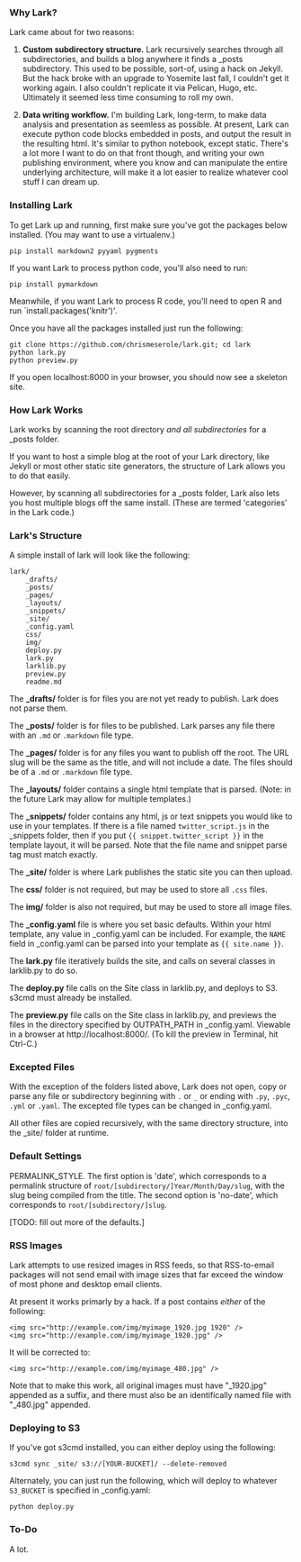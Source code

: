 ### Why Lark?

Lark came about for two reasons:

1. **Custom subdirectory structure.** Lark recursively searches through all subdirectories, and builds a blog anywhere it finds a _posts subdirectory. This used to be possible, sort-of, using a hack on Jekyll. But the hack broke with an upgrade to Yosemite last fall, I couldn't get it working again. I also couldn't replicate it via Pelican, Hugo, etc. Ultimately it seemed less time consuming to roll my own.

2. **Data writing workflow.** I'm building Lark, long-term, to make data analysis and presentation as seemless as possible. At present, Lark can execute python code blocks embedded in posts, and output the result in the resulting html. It's similar to python notebook, except static. There's a lot more I want to do on that front though, and writing your own publishing environment, where you know and can manipulate the entire underlying architecture, will make it a lot easier to realize whatever cool stuff I can dream up.

### Installing Lark 

To get Lark up and running, first make sure you've got the packages below installed. (You may want to use a virtualenv.) 

	pip install markdown2 pyyaml pygments

If you want Lark to process python code, you'll also need to run:

	pip install pymarkdown 

Meanwhile, if you want Lark to process R code, you'll need to open R and run `install.packages('knitr')'.

Once you have all the packages installed just run the following: 

	git clone https://github.com/chrismeserole/lark.git; cd lark
	python lark.py
	python preview.py

If you open localhost:8000 in your browser, you should now see a skeleton site. 

### How Lark Works 

Lark works by scanning the root directory *and all subdirectories* for a _posts folder. 

If you want to host a simple blog at the root of your Lark directory, like Jekyll or most other static site generators, the structure of Lark allows you to do that easily. 

However, by scanning all subdirectories for a _posts folder, Lark also lets you host multiple blogs off the same install. (These are termed 'categories' in the Lark code.)

### Lark's Structure

A simple install of lark will look like the following: 

	lark/
		_drafts/
		_posts/
		_pages/
		_layouts/
		_snippets/
		_site/
		_config.yaml
		css/
		img/
		deploy.py
		lark.py
		larklib.py
		preview.py
		readme.md

The **_drafts/** folder is for files you are not yet ready to publish. Lark does not parse them.

The **_posts/** folder is for files to be published. Lark parses any file there with an `.md` or `.markdown` file type.

The **_pages/** folder is for any files you want to publish off the root. The URL slug will be the same as the title, and will not include a date. The files should be of a `.md` or `.markdown` file type. 

The **_layouts/** folder contains a single html template that is parsed. (Note: in the future Lark may allow for multiple templates.)

The **_snippets/** folder contains any html, js or text snippets you would like to use in your templates. If there is a file named `twitter_script.js` in the _snippets folder, then if you put `{{ snippet.twitter_script }}` in the template layout, it will be parsed. Note that the file name and snippet parse tag must match exactly. 

The **_site/** folder is where Lark publishes the static site you can then upload. 

The **css/** folder is not required, but may be used to store all `.css` files.

The **img/** folder is also not required, but may be used to store all image files. 

The **_config.yaml** file is where you set basic defaults. Within your html template, any value in _config.yaml can be included. For example, the `NAME` field in _config.yaml can be parsed into your template as `{{ site.name }}`. 

The **lark.py** file iteratively builds the site, and calls on several classes in larklib.py to do so. 

The **deploy.py** file calls on the Site class in larklib.py, and deploys to S3. s3cmd must already be installed.

The **preview.py** file calls on the Site class in larklib.py, and previews the files in the directory specified by OUTPATH_PATH in _config.yaml. Viewable in a browser at http://localhost:8000/. (To kill the preview in Terminal, hit Ctrl-C.)

### Excepted Files

With the exception of the folders listed above, Lark does not open, copy or parse any file or subdirectory beginning with `.` or `_` or ending with `.py`, `.pyc`, `.yml` or `.yaml`. The excepted file types can be changed in _config.yaml. 

All other files are copied recursively, with the same directory structure, into the _site/ folder at runtime. 


### Default Settings

PERMALINK_STYLE. The first option is 'date', which corresponds to a permalink structure of `root/[subdirectory/]Year/Month/Day/slug`, with the slug being compiled from the title. The second option is 'no-date', which corresponds to `root/[subdirectory/]slug`.

[TODO: fill out more of the defaults.]


### RSS Images

Lark attempts to use resized images in RSS feeds, so that RSS-to-email packages will not send email with image sizes that far exceed the window of most phone and desktop email clients. 

At present it works primarly by a hack. If a post contains *either* of the following: 

	<img src="http://example.com/img/myimage_1920.jpg 1920" />
	<img src="http://example.com/img/myimage_1920.jpg" />

It will be corrected to:

	<img src="http://example.com/img/myimage_480.jpg" />

Note that to make this work, all original images must have "_1920.jpg" appended as a suffix, and there must also be an identifically named file with "_480.jpg" appended.  


### Deploying to S3

If you've got s3cmd installed, you can either deploy using the following: 

	s3cmd sync _site/ s3://[YOUR-BUCKET]/ --delete-removed

Alternately, you can just run the following, which will deploy to whatever `S3_BUCKET` is specified in _config.yaml: 
	
	python deploy.py

### To-Do

A lot. 
